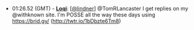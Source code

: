 * <a id="01:26.52">01:26.52 (GMT)</a> - __[Loqi](https://github.com/Loqi)__: [<a href="https://twitter.com/lindner">@lindner</a>] @TomRLancaster I get replies on my @withknown site.  I'm POSSE all the way these days using https://brid.gy/ (http://twtr.io/1bDbzte6Tm8)
